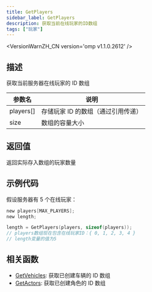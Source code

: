 ```yaml
---
title: GetPlayers
sidebar_label: GetPlayers
description: 获取当前在线玩家的ID数组
tags: ["玩家"]
---
```


<VersionWarnZH_CN version='omp v1.1.0.2612' />

## 描述

获取当前服务器在线玩家的 ID 数组

| 参数名    | 说明                               |
| --------- | ---------------------------------- |
| players[] | 存储玩家 ID 的数组（通过引用传递） |
| size      | 数组的容量大小                     |

## 返回值

返回实际存入数组的玩家数量

## 示例代码

假设服务器有 5 个在线玩家：

```c
new players[MAX_PLAYERS];
new length;

length = GetPlayers(players, sizeof(players));
// players数组现在包含在线玩家ID：{ 0, 1, 2, 3, 4 }
// length变量的值为5
```

## 相关函数

- [GetVehicles](GetVehicles): 获取已创建车辆的 ID 数组
- [GetActors](GetActors): 获取已创建角色的 ID 数组
